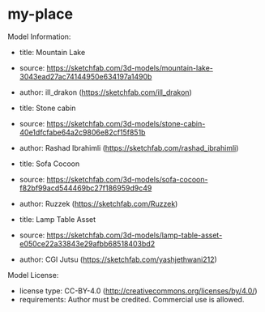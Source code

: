 # my-place

Model Information:
* title:	Mountain Lake
* source:	https://sketchfab.com/3d-models/mountain-lake-3043ead27ac74144950e634197a1490b
* author:	ill_drakon (https://sketchfab.com/ill_drakon)

* title:	Stone cabin
* source:	https://sketchfab.com/3d-models/stone-cabin-40e1dfcfabe64a2c9806e82cf15f851b
* author:	Rashad Ibrahimli (https://sketchfab.com/rashad_ibrahimli)

* title:	Sofa Cocoon
* source:	https://sketchfab.com/3d-models/sofa-cocoon-f82bf99acd544469bc27f186959d9c49
* author:	Ruzzek (https://sketchfab.com/Ruzzek)

* title:	Lamp Table Asset
* source:	https://sketchfab.com/3d-models/lamp-table-asset-e050ce22a33843e29afbb68518403bd2
* author:	CGI Jutsu (https://sketchfab.com/yashjethwani212)

Model License:
* license type:	CC-BY-4.0 (http://creativecommons.org/licenses/by/4.0/)
* requirements:	Author must be credited. Commercial use is allowed.